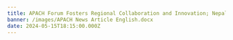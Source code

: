 ```yaml
---
title: APACH Forum Fosters Regional Collaboration and Innovation; Nepal a part of it
banner: /images/APACH News Article English.docx
date: 2024-05-15T18:15:00.000Z
---
```


